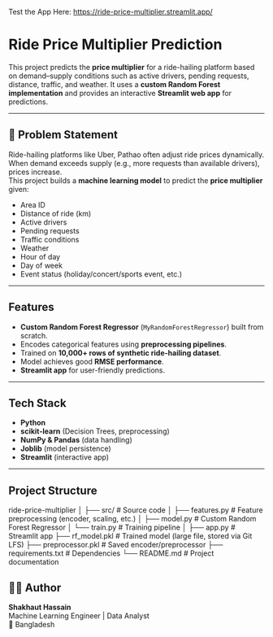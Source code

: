 Test the App Here: https://ride-price-multiplier.streamlit.app/

# Ride Price Multiplier Prediction

This project predicts the **price multiplier** for a ride-hailing platform based on demand–supply conditions such as active drivers, pending requests, distance, traffic, and weather. It uses a **custom Random Forest implementation** and provides an interactive **Streamlit web app** for predictions.  

---

## 📌 Problem Statement  
Ride-hailing platforms like Uber, Pathao often adjust ride prices dynamically. When demand exceeds supply (e.g., more requests than available drivers), prices increase.  
This project builds a **machine learning model** to predict the **price multiplier** given:  

- Area ID  
- Distance of ride (km)  
- Active drivers  
- Pending requests  
- Traffic conditions  
- Weather  
- Hour of day  
- Day of week  
- Event status (holiday/concert/sports event, etc.)  

---

## Features  

- **Custom Random Forest Regressor** (`MyRandomForestRegressor`) built from scratch.  
- Encodes categorical features using **preprocessing pipelines**.  
- Trained on **10,000+ rows of synthetic ride-hailing dataset**.  
- Model achieves good **RMSE performance**.  
- **Streamlit app** for user-friendly predictions.  

---

## Tech Stack  

- **Python**  
- **scikit-learn** (Decision Trees, preprocessing)  
- **NumPy & Pandas** (data handling)  
- **Joblib** (model persistence)  
- **Streamlit** (interactive app)  

---

## Project Structure  

ride-price-multiplier
│
├── src/                     # Source code
│   ├── features.py          # Feature preprocessing (encoder, scaling, etc.)
│   ├── model.py             # Custom Random Forest Regressor
│   └── train.py             # Training pipeline
│
├── app.py                   # Streamlit app
├── rf_model.pkl             # Trained model (large file, stored via Git LFS)
├── preprocessor.pkl         # Saved encoder/preprocessor
├── requirements.txt         # Dependencies
└── README.md                # Project documentation

## 👨‍💻 Author  

**Shakhaut Hassain**  
Machine Learning Engineer | Data Analyst  
📍 Bangladesh  
